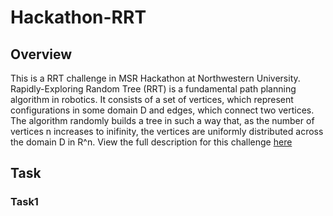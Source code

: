 # Hackathon-RRT

## Overview

This is a RRT challenge in MSR Hackathon at Northwestern University. Rapidly-Exploring Random Tree (RRT) is a fundamental path planning algorithm in robotics. It consists of a set of vertices, which represent configurations in some domain D and edges, which connect two vertices. The algorithm randomly builds a tree in such a way that, as the number of vertices n  increases to inifinity, the vertices are uniformly distributed across the domain D in R^n. View the full description for this challenge [here](https://nu-msr.github.io/hackathon_site/rrt_challenge.html)

## Task

### Task1
